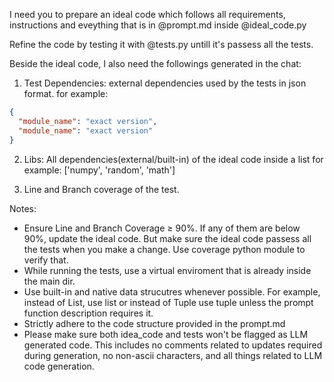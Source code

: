 I need you to prepare an ideal code which follows all requirements, instructions and eveything that is in @prompt.md inside @ideal_code.py 

Refine the code by testing it with @tests.py untill it's passess all the tests. 

Beside the ideal code, I also need the followings generated in the chat:
 
1. Test Dependencies: external dependencies used by  the tests in json format. for example:
```json
{
  "module_name": "exact version",
  "module_name": "exact version"
}
```

2. Libs: All dependencies(external/built-in) of the ideal code inside a list for example: ['numpy', 'random', 'math']

3. Line and Branch coverage of the test.

Notes:
- Ensure Line and Branch Coverage ≥ 90%. If any of them are below 90%, update the ideal code. But make sure the ideal code passess all the tests when you make a change. Use coverage python module to verify that. 
- While running the tests, use a virtual enviroment that is already inside the main dir.
- Use built-in and native data strucutres whenever possible. For example, instead of List, use list or instead of Tuple use tuple unless the prompt function description requires it. 
- Strictly adhere to the code structure provided in the prompt.md
- Please make sure both idea_code and tests won't be flagged as LLM generated code. This includes no comments related to updates required during generation, no non-ascii characters, and all things related to LLM code generation.